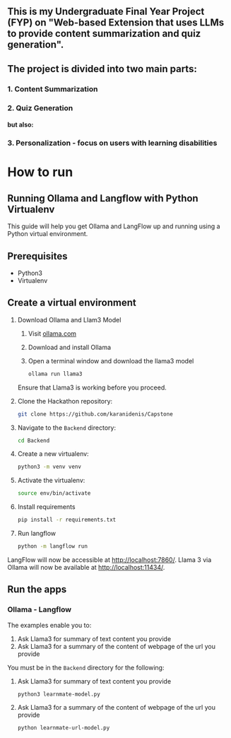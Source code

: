 ## This is my Undergraduate Final Year Project (FYP) on "Web-based Extension that uses LLMs to provide content summarization and quiz generation".

## The project is divided into two main parts:
### 1. Content Summarization
### 2. Quiz Generation
#### but also:
### 3. Personalization - focus on users with learning disabilities 


# How to run
## Running Ollama and Langflow with Python Virtualenv

This guide will help you get Ollama and LangFlow up and running using a Python virtual environment.

## Prerequisites

- Python3
- Virtualenv



## Create a virtual environment

1. Download Ollama and Llam3 Model

    1. Visit [ollama.com](https://ollama.com/)
    2. Download and install Ollama
    3. Open a terminal window and download the llama3 model

        ```sh
        ollama run llama3
        ```

    Ensure that Llama3 is working before you proceed.

2. Clone the Hackathon repository:

   ```sh
   git clone https://github.com/karanidenis/Capstone
   ```

3. Navigate to the `Backend` directory:

   ```sh
   cd Backend
   ```

3. Create a new virtualenv:

   ```sh
   python3 -m venv venv
   ```

3. Activate the virtualenv:

   ```sh
   source env/bin/activate
   ```

4. Install requirements

    ```sh
    pip install -r requirements.txt
    ```

5. Run langflow

    ```sh
    python -m langflow run
    ```

LangFlow will now be accessible at [http://localhost:7860/](http://localhost:7860/).
Llama 3 via Ollama will now be available at [http://localhost:11434/](http://localhost:11434/).

## Run the apps

### Ollama - Langflow

The examples enable you to:
1. Ask Llama3 for summary of text content you provide
2. Ask Llama3 for a summary of the content of webpage of the url you provide

You must be in the `Backend` directory for the following:

1. Ask Llama3 for summary of text content you provide

   ```sh
   python3 learnmate-model.py
   ```

2. Ask Llama3 for a summary of the content of webpage of the url you provide

   ```sh
   python learnmate-url-model.py
   ```
